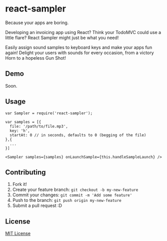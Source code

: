 react-sampler
==============
Because your apps are boring.

Developing an invoicing app using React? Think your TodoMVC could use a little flare?
React Sampler might just be what you need!

Easily assign sound samples to keyboard keys and make your apps fun again!
Delight your users with sounds for every occasion, from a victory Horn to a hopeless Gun Shot!

## Demo
Soon.

## Usage

```
var Sampler = require('react-sampler');

var samples = [{
  file: '/path/to/file.mp3',
  key: 'h',
  startAt: 0 // in seconds, defaults to 0 (begging of the file)
},{
  ...
}]

<Sampler samples={samples} onLaunchSample={this.handleSampleLaunch} />
```

## Contributing

1. Fork it!
2. Create your feature branch: `git checkout -b my-new-feature`
3. Commit your changes: `git commit -m 'Add some feature'`
4. Push to the branch: `git push origin my-new-feature`
5. Submit a pull request :D

## License

[MIT License](http://opensource.org/licenses/MIT)
